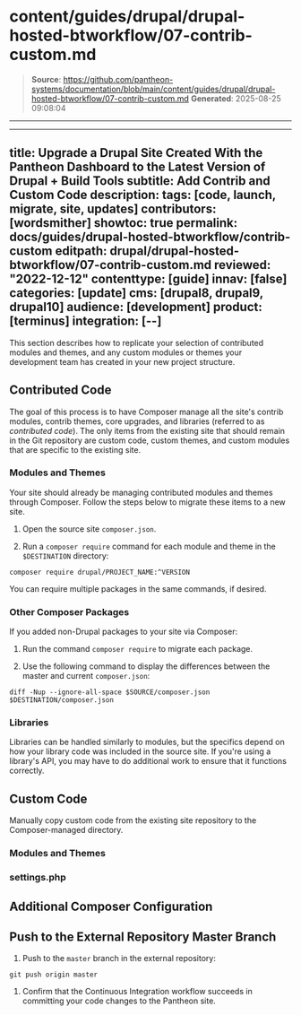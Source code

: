 # content/guides/drupal/drupal-hosted-btworkflow/07-contrib-custom.md

> **Source**: https://github.com/pantheon-systems/documentation/blob/main/content/guides/drupal/drupal-hosted-btworkflow/07-contrib-custom.md
> **Generated**: 2025-08-25 09:08:04

---

---
title: Upgrade a Drupal Site Created With the Pantheon Dashboard to the Latest Version of Drupal + Build Tools
subtitle: Add Contrib and Custom Code
description: 
tags: [code, launch, migrate, site, updates]
contributors: [wordsmither]
showtoc: true
permalink: docs/guides/drupal-hosted-btworkflow/contrib-custom
editpath: drupal/drupal-hosted-btworkflow/07-contrib-custom.md
reviewed: "2022-12-12"
contenttype: [guide]
innav: [false]
categories: [update]
cms: [drupal8, drupal9, drupal10]
audience: [development]
product: [terminus]
integration: [--]
---

This section describes how to replicate your selection of contributed modules and themes, and any custom modules or themes your development team has created in your new project structure.

## Contributed Code

The goal of this process is to have Composer manage all the site's contrib modules, contrib themes, core upgrades, and libraries (referred to as *contributed code*). The only items from the existing site that should remain in the Git repository are custom code, custom themes, and custom modules that are specific to the existing site.

### Modules and Themes

Your site should already be managing contributed modules and themes through Composer. Follow the steps below to migrate these items to a new site.

1. Open the source site `composer.json`.

1. Run a `composer require` command for each module and theme in the `$DESTINATION` directory:

  ```bash{promptUser: user}
  composer require drupal/PROJECT_NAME:^VERSION
  ```

You can require multiple packages in the same commands, if desired.

### Other Composer Packages

If you added non-Drupal packages to your site via Composer:

1. Run the command `composer require` to migrate each package.

1. Use the following command to display the differences between the master and current `composer.json`:

  ```bash{promptUser: user}
  diff -Nup --ignore-all-space $SOURCE/composer.json $DESTINATION/composer.json
  ```

### Libraries

Libraries can be handled similarly to modules, but the specifics depend on how your library code was included in the source site. If you're using a library's API, you may have to do additional work to ensure that it functions correctly.

## Custom Code

Manually copy custom code from the existing site repository to the Composer-managed directory.

### Modules and Themes

<Partial file="drupal/custom-modules-themes-no-docroot.md" />

### settings.php

<Partial file="drupal/custom-settings-no-docroot.md" />

## Additional Composer Configuration

<Partial file="drupal/composer-config.md" />

## Push to the External Repository Master Branch

1. Push to the `master` branch in the external repository:

  ```bash{promptUser: user}
  git push origin master
  ```

1. Confirm that the Continuous Integration workflow succeeds in committing your code changes to the Pantheon site.
